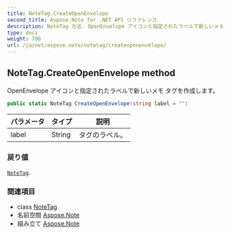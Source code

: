 ```yaml
---
title: NoteTag.CreateOpenEnvelope
second_title: Aspose.Note for .NET API リファレンス
description: NoteTag 方法. OpenEnvelope アイコンと指定されたラベルで新しいメモ タグを作成します
type: docs
weight: 700
url: /ja/net/aspose.note/notetag/createopenenvelope/
---
```

## NoteTag.CreateOpenEnvelope method

OpenEnvelope アイコンと指定されたラベルで新しいメモ タグを作成します。

```csharp
public static NoteTag CreateOpenEnvelope(string label = "")
```

| パラメータ | タイプ | 説明 |
| --- | --- | --- |
| label | String | タグのラベル。 |

### 戻り値

[`NoteTag`](../).

### 関連項目

* class [NoteTag](../)
* 名前空間 [Aspose.Note](../../notetag/)
* 組み立て [Aspose.Note](../../../)


